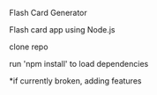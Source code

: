 Flash Card Generator


Flash card app using Node.js


clone repo

run 'npm install' to load dependencies


*if currently broken, adding features
